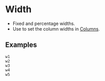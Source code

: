 # Width

- Fixed and percentage widths.
- Use to set the column widths in [Columns](#columns).

## Examples

<div class="pa3 ba b--gray-300">
    <div class="mb3">
        <div class="h1 bg-gray w1"></div>
        <code class="mt1 clipboard">w1</code>
    </div>
    <div class="mb3">
        <div class="h1 bg-gray w2"></div>
        <code class="mt1 clipboard">w2</code>
    </div>
    <div class="mb3">
        <div class="h1 bg-gray w3"></div>
        <code class="mt1 clipboard">w3</code>
    </div>
    <div class="mb3">
        <div class="h1 bg-gray w4"></div>
        <code class="mt1 clipboard">w4</code>
    </div>
    <div>
        <div class="h1 bg-gray w5"></div>
        <code class="mt1 clipboard">w5</code>
    </div>
</div>